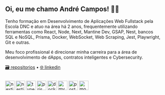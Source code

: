 <h2>Oi, eu me chamo André Campos! 🙋‍♂️</h2>
<div>
  <p>Tenho formação em Desenvolvimento de Aplicações Web Fullstack pela Escola DNC e atuo na área há 2 anos, frequentemente utilizando ferramentas como React, Node, Next, Mantine Dev, GSAP, Nest, bancos SQL e NoSQL, Prisma, Docker, WebSocket, Web Scraping, Jest, Playwright, Git e outras.</p>
  <p>Meu foco profissional é direcionar minha carreira para a área de desenvolvimento de dApps, contratos inteligentes e Cybersecurity.</p>
  <a href="https://github.com/DDR23?tab=repositories">🗃️ repositorios</a>
  •
  <a href="https://www.linkedin.com/in/ddr23/">🌐 linkedin</a>
</div>

##

<div align="left">
  <img src="https://img.shields.io/badge/Next.js-000000?logo=nextdotjs&logoColor=white&style=for-the-badge" height="30" alt="nextjs logo"  />
  <img src="https://img.shields.io/badge/NestJS-E0234E?logo=nestjs&logoColor=white&style=for-the-badge" height="30" alt="nestjs logo"  />
  <img src="https://img.shields.io/badge/TypeScript-3178C6?logo=typescript&logoColor=white&style=for-the-badge" height="30" alt="typescript logo"  />
  <img src="https://img.shields.io/badge/Prisma-2D3748?logo=prisma&logoColor=white&style=for-the-badge" height="30" alt="prisma logo"  />
  <img src="https://img.shields.io/badge/Docker-2496ED?logo=docker&logoColor=white&style=for-the-badge" height="30" alt="docker logo"  />
  <img src="https://img.shields.io/badge/MySQL-4479A1?logo=mysql&logoColor=white&style=for-the-badge" height="30" alt="mysql logo"  />
  <img src="https://img.shields.io/badge/PostgreSQL-4169E1?logo=postgresql&logoColor=white&style=for-the-badge" height="30" alt="postgresql logo"  />
  <img src="https://img.shields.io/badge/MongoDB-47A248?logo=mongodb&logoColor=white&style=for-the-badge" height="30" alt="mongodb logo"  />
</div>
